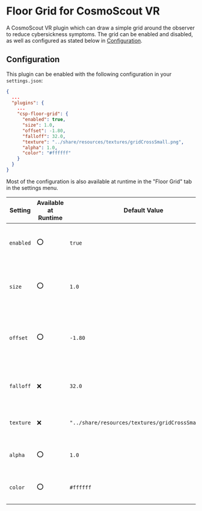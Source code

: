 # Floor Grid for CosmoScout VR

A CosmoScout VR plugin which can draw a simple grid around the observer to reduce cybersickness symptoms.
The grid can be enabled and disabled, as well as configured as stated below in [Configuration](#configuration).

## Configuration

This plugin can be enabled with the following configuration in your `settings.json`:

```json
{
  ...
  "plugins": {
    ...
    "csp-floor-grid": {
      "enabled": true,
      "size": 1.0,
      "offset": -1.80,
      "falloff": 32.0,
      "texture": "../share/resources/textures/gridCrossSmall.png",
      "alpha": 1.0,
      "color": "#ffffff"
    }
  }
}
```

Most of the configuration is also available at runtime in the "Floor Grid" tab in the settings menu.

| Setting   | Available at Runtime | Default Value                                      | Description                                    | Comment                                                                                                      |
|-----------|----------------------|----------------------------------------------------|------------------------------------------------|--------------------------------------------------------------------------------------------------------------|
| `enabled` | :o:                  | `true`                                             | Toggle whether the Grid should be visible      | Recommended `true` for VR configurations, `false` for desktop configurations.                                |
| `size`    | :o:                  | `1.0`                                              | Modifier to scale the texture (grid mesh size) | At runtime, the mesh size can only be adjusted in multiples of 2 (double or half size, etc.).                |
| `offset`  | :o:                  | `-1.80`                                            | Vertical offset of the grid in meters          | Negative values are moving the grid downward. At runtime, the offset can be adjusted within 0 and -3 meters. |
| `falloff` | :x:                  | `32.0`                                             | Size of the plane, the grid is drawn on        | To work smoothly together with the size setting, powers of 2 (2<sup>n</sup>) are recommended.                |
| `texture` | :x:                  | `"../share/resources/textures/gridCrossSmall.png"` | Path to the texture used for the grid          | additional available textures: `gridCrossSmall.png`, `gridCentered`.                                         |
| `alpha`   | :o:                  | `1.0`                                              | Modifier to set the transparency of the grid   |                                                                                                              |
| `color`   | :o:                  | `#ffffff`                                          | Value to color the grid                        | Any color hex-code possible, modifiable through a color picker at runtime.                                   |
